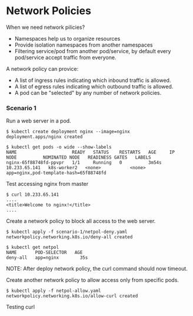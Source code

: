 # Network Policies #

When we need network pilicies?
- Namespaces help us to organize resources
- Provide isolation namespaces from another namespaces
- Filtering service/pod from another pod/service, by default every pod/service accept traffic from everyone.

A network policy can provice:
- A list of ingress rules indicating which inbound traffic is allowed.
- A list of egress rules indicating which outbound traffic is allowed.
- A pod can be "selected" by any number of network policies.

### Scenario 1
Run a web server in a pod.
~~~~
$ kubectl create deployment nginx --image=nginx
deployment.apps/nginx created
~~~~

~~~~
$ kubectl get pods -o wide --show-labels
NAME                     READY   STATUS    RESTARTS   AGE     IP              NODE          NOMINATED NODE   READINESS GATES   LABELS
nginx-65f88748fd-ppvpr   1/1     Running   0          3m54s   10.233.65.141   k8s-worker2   <none>           <none>            app=nginx,pod-template-hash=65f88748fd
~~~~

Test accessing nginx from master
~~~~
$ curl 10.233.65.141
....
<title>Welcome to nginx!</title>
....
~~~~

Create a network policy to block all access to the web server.
~~~~
$ kubectl apply -f scenario-1/netpol-deny.yaml
networkpolicy.networking.k8s.io/deny-all created
~~~~

~~~~
$ kubectl get netpol
NAME       POD-SELECTOR   AGE
deny-all   app=nginx        35s
~~~~

NOTE: After deploy network policy, the curl command should now timeout.

Create another network policy to allow access only from specific pods.
~~~~
$ kubectl apply -f netpol-allow.yaml
networkpolicy.networking.k8s.io/allow-curl created
~~~~

Testing curl
~~~~

~~~~

